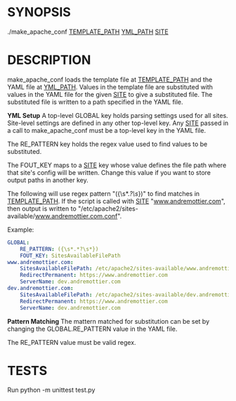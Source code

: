 
# SYNOPSIS

./make_apache_conf <INS>TEMPLATE_PATH</INS> <INS>YML_PATH</INS> <INS>SITE</INS>  

# DESCRIPTION

make_apache_conf loads the template file at <INS>TEMPLATE_PATH</INS> and the YAML file at <INS>YML_PATH</INS>. Values in the template file are substituted with values in the YAML file for the given <INS>SITE</INS> to give a substituted file. The substituted file is written to a path specified in the YAML file.  

**YML Setup**
A top-level GLOBAL key holds parsing settings used for all sites. Site-level settings are defined in any other top-level key. Any <INS>SITE</INS> passed in a call to make_apache_conf must be a top-level 
key in the YAML file.

The RE_PATTERN key holds the regex value used to find values to be substituted.  

The FOUT_KEY maps to a <INS>SITE</INS> key whose value defines the file path where that site's config will be written. Change this value if you want to store output paths in another key.

The following will use regex pattern "({\s*.*?\s*})" to find matches in <INS>TEMPLATE_PATH</INS>. If the script is called with <INS>SITE</INS> "www.andremottier.com", then output is written to "/etc/apache2/sites-available/www.andremottier.com.conf".  

Example:

```yml
GLOBAL:
    RE_PATTERN: ({\s*.*?\s*})
    FOUT_KEY: SitesAvailableFilePath
www.andremottier.com:
    SitesAvailableFilePath: /etc/apache2/sites-available/www.andremottier.com.conf
    RedirectPermanent: https://www.andremottier.com
    ServerName: dev.andremottier.com
dev.andremottier.com:
    SitesAvailableFilePath: /etc/apache2/sites-available/dev.andremottier.com.conf
    RedirectPermanent: https://www.andremottier.com
    ServerName: dev.andremottier.com    
```

**Pattern Matching**
The mattern matched for substitution can be set by changing the GLOBAL.RE_PATTERN value in the YAML file.

The RE_PATTERN value must be valid regex.

# TESTS
Run python -m unittest test.py
